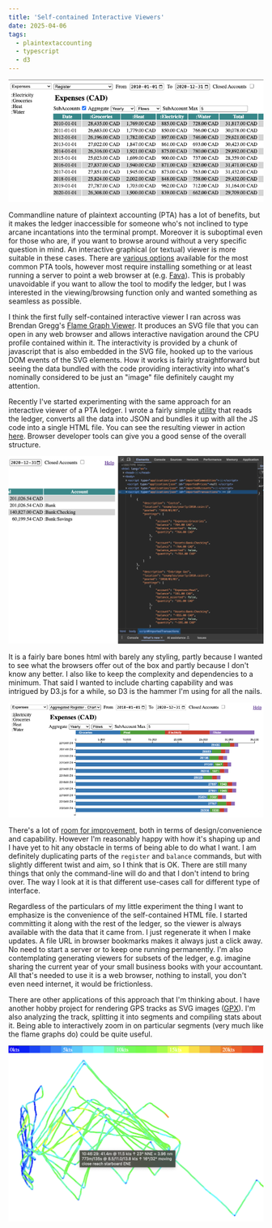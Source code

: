 ```yaml
---
title: 'Self-contained Interactive Viewers'
date: 2025-04-06
tags:
  - plaintextaccounting
  - typescript
  - d3
---
```


![](aggregated-register.png)

Commandline nature of plaintext accounting (PTA) has a lot of benefits, but it makes the ledger inaccessible for someone who's not inclined to type arcane incantations into the terminal prompt. Moreover it is suboptimal even for those who are, if you want to browse around without a very specific question in mind. An interactive graphical (or textual) viewer is more suitable in these cases. There are [various options](https://plaintextaccounting.org/#ui-web) available for the most common PTA tools, however most require installing something or at least running a server to point a web browser at (e.g. [Fava](https://github.com/beancount/fava)). This is probably unavoidable if you want to allow the tool to modify the ledger, but I was interested in the viewing/browsing function only and wanted something as seamless as possible.

I think the first fully self-contained interactive viewer I ran across was Brendan Gregg's [Flame Graph Viewer](https://www.brendangregg.com/flamegraphs.html). It produces an SVG file that you can open in any web browser and allows interactive navigation around the CPU profile contained within it. The interactivity is provided by a chunk of javascript that is also embedded in the SVG file, hooked up to the various DOM events of the SVG elements. How it works is fairly straightforward but seeing the data bundled with the code providing interactivity into what's nominally considered to be just an "image" file definitely caught my attention.

Recently I've started experimenting with the same approach for an interactive viewer of a PTA ledger. I wrote a fairly simple [utility](https://github.com/mkobetic/coin/blob/master/cmd/coin2html/README.md) that reads the ledger, converts all the data into JSON and bundles it up with all the JS code into a single HTML file. You can see the resulting viewer in action [here](https://mkobetic.github.io/coin/). Browser developer tools can give you a good sense of the overall structure.

![](elements.png)


It is a fairly bare bones html with barely any styling, partly because I wanted to see what the browsers offer out of the box and partly because I don't know any better. I also like to keep the complexity and dependencies to a minimum. That said I wanted to include charting capability and was intrigued by D3.js for a while, so D3 is the hammer I'm using for all the nails. 

![](aggregated-register-chart.png)

There's a lot of [room for improvement](https://github.com/mkobetic/coin/blob/master/TODO.md#coin2html), both in terms of design/convenience and capability. However I'm reasonably happy with how it's shaping up and I have yet to hit any obstacle in terms of being able to do what I want. I am definitely duplicating parts of the `register` and `balance` commands, but with slightly different twist and aim, so I think that is OK. There are still many things that only the command-line will do and that I don't intend to bring over. The way I look at it is that different use-cases call for different type of interface.

Regardless of the particulars of my little experiment the thing I want to emphasize is the convenience of the self-contained HTML file. I started committing it along with the rest of the ledger, so the viewer is always available with the data that it came from. I just regenerate it when I make updates. A file URL in browser bookmarks makes it always just a click away. No need to start a server or to keep one running permanently. I'm also contemplating generating viewers for subsets of the ledger, e.g. imagine sharing the current year of your small business books with your accountant. All that's needed to use it is a web browser, nothing to install, you don't even need internet, it would be frictionless.

There are other applications of this approach that I'm thinking about. I have another hobby project for rendering GPS tracks as SVG images ([GPX](https://github.com/mkobetic/gpx)). I'm also analyzing the track, splitting it into segments and compiling stats about it. Being able to interactively zoom in on particular segments (very much like the flame graphs do) could be quite useful.

![](gpx-map.png)
